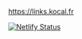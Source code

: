 https://links.kocal.fr

[![Netlify Status](https://api.netlify.com/api/v1/badges/42be9e83-8d74-4da1-b444-e4b1d8605799/deploy-status)](https://app.netlify.com/sites/links-kocal/deploys)
